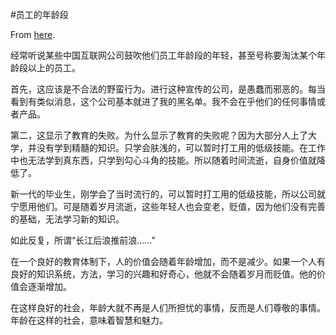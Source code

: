 #员工的年龄段

From [here](https://yinwang1.substack.com/p/age).

经常听说某些中国互联网公司鼓吹他们员工年龄段的年轻，甚至号称要淘汰某个年龄段以上的员工。

首先，这应该是不合法的野蛮行为。进行这种宣传的公司，是愚蠢而邪恶的。每当看到有类似消息，这个公司基本就进了我的黑名单。我不会在乎他们的任何事情或者产品。

第二，这显示了教育的失败。为什么显示了教育的失败呢？因为大部分人上了大学，并没有学到精髓的知识。只学会肤浅的，可以暂时打工用的低级技能。在工作中也无法学到真东西，只学到勾心斗角的技能。所以随着时间流逝，自身价值就降低了。

新一代的毕业生，刚学会了当时流行的，可以暂时打工用的低级技能，所以公司就宁愿用他们。可是随着岁月流逝，这些年轻人也会变老，贬值，因为他们没有完善的基础，无法学习新的知识。

如此反复，所谓“长江后浪推前浪……”

在一个良好的教育体制下，人的价值会随着年龄增加，而不是减少。如果一个人有良好的知识系统，方法，学习的兴趣和好奇心，他就不会随着岁月而贬值。他的价值会逐渐增加。

在这样良好的社会，年龄大就不再是人们所担忧的事情，反而是人们尊敬的事情。年龄在这样的社会，意味着智慧和魅力。
